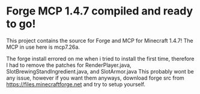 # Forge MCP 1.4.7 compiled and ready to go!
This project contains the source for Forge and MCP for Minecraft 1.4.7!
The MCP in use here is mcp7.26a.

The forge install errored on me when i tried to install the first time, therefore I had to remove the patches for RenderPlayer.java, SlotBrewingStandIngredient.java, and SlotArmor.java
This probably wont be any issue, however if you want them anyways, download forge src from https://files.minecraftforge.net and try to setup yourself.
